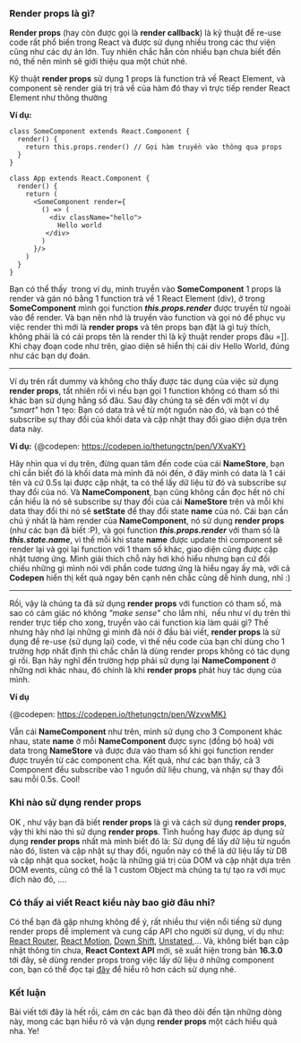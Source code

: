 ### Render props là gì?
**Render props** (hay còn được gọi là **render callback**) là kỹ thuật để re-use code rất phổ biến trong React và được sử dụng nhiều trong các thư viện cũng như các dự án lớn. Tuy nhiên chắc hẳn còn nhiều bạn chưa biết đến nó, thế nên mình sẽ giới thiệu qua một chút nhé.

Kỹ thuật **render props** sử dụng 1 props là function trả về React Element, và component sẽ render giá trị trả về của hàm đó thay vì trực tiếp render React Element như thông thường

**Ví dụ:**

```
class SomeComponent extends React.Component {
  render() {
    return this.props.render() // Gọi hàm truyền vào thông qua props
  }
}

class App extends React.Component {
  render() {
    return (
      <SomeComponent render={
        () => (
          <div className="hello">
            Hello world
         </div>
        )
      }/>
    )
  }
}
```

Bạn có thể thấy  trong ví dụ, mình truyền vào **SomeComponent** 1 props là render và gán nó bằng 1 function trả về 1 React Element (div), ở trong **SomeComponent** mình gọi function ***this.props.render*** được truyền từ ngoài vào để render. Và bạn nên nhớ là truyền vào function và gọi nó để phục vụ việc render thì mới là **render props** và tên props bạn đặt là gì tuỳ thích, không phải là có cái props tên là render thì là kỹ thuật render props đâu =]]. Khi chạy đoạn code như trên, giao diện sẽ hiển thị cái div Hello World, đúng như các bạn dự đoán.


-----


Ví dụ trên rất dummy và không cho thấy được tác dụng của việc sử dụng **render props**, tất nhiên rồi vì nếu bạn gọi 1 function không có tham số thì khác bạn sử dụng hằng số đâu. Sau đây chúng ta sẽ đến với một ví dụ *"smart"* hơn 1 tẹo: Bạn có data trả về từ một nguồn nào đó, và bạn có thể subscribe sự thay đổi của khối data và cập nhật thay đổi giao diện dựa trên data này.

**Ví dụ:**
{@codepen: https://codepen.io/thetungctn/pen/VXvaKY}

Hãy nhìn qua ví dụ trên, đừng quan tâm đến code của cái **NameStore**, bạn chỉ cần biết đó là khối data mà mình đã nói đến, ở đây mình có data là 1 cái tên và cứ 0.5s lại được cập nhật, ta có thể lấy dữ liệu từ đó và subscribe sự thay đổi của nó. Và **NameComponent**, bạn cũng không cần đọc hết nó chỉ cần hiểu là nó sẽ subscribe sự thay đổi của cái **NameStore** trên và mỗi khi data thay đổi thi nó sẽ **setState** để thay đổi state **name** của nó. Cái bạn cần chú ý nhất là hàm render của **NameComponent**, nó sử dụng **render props** (như các bạn đã biết :P), và gọi function ***this.props.render*** với tham số là ***this.state.name***, vì thế mỗi khi state **name** được update thì component sẽ render lại và gọi lại function với 1 tham số khác, giao diện cũng được cập nhật tương ứng. Mình giải thích chỗ này hơi khó hiểu nhưng bạn cứ đối chiếu những gì mình nói với phần code tương ứng là hiểu ngay ấy mà, với cả **Codepen** hiển thị kết quả ngay bên cạnh nên chắc cũng dễ hình dung, nhỉ :)


-----


Rồi, vậy là chúng ta đã sử dụng **render props** với function có tham số, mà sao có cảm giác nó không *"make sense"* cho lắm nhỉ,  nếu như ví dụ trên thì render trực tiếp cho xong, truyền vào cái function kia làm quái gì? Thế nhưng hãy nhớ lại những gì mình đã nói ở đầu bài viết, **render props** là sử dụng để re-use (sử dụng lại) code, vì thế nếu code của bạn chỉ dùng cho 1 trường hợp nhất định thì chắc chắn là dùng render props không có tác dụng gì rồi. Bạn hãy nghĩ đến trường hợp phải sử dụng lại **NameComponent** ở những nơi khác nhau, đó chính là khi **render props** phát huy tác dụng của mình.

**Ví dụ**

{@codepen: https://codepen.io/thetungctn/pen/WzvwMK}


Vẫn cái **NameComponent** như trên, mình sử dụng cho 3 Component khác nhau, state **name** ở  mỗi **NameComponent** được sync (đồng bộ hoá) với data trong **NameStore** và được đưa vào tham số khi gọi function render được truyền từ các component cha. Kết quả, như các bạn thấy, cả 3 Component đều subscribe vào 1 nguồn dữ liệu chung, và nhận sự thay đổi sau mỗi 0.5s. Cool!

### Khi nào sử dụng render props
OK , như vậy bạn đã biết **render props** là gì và cách sử dụng **render props**, vậy thì khi nào thì sử dụng **render props**. Tình huống hay được áp dụng sử dụng **render props** nhất mà mình biết đó là: Sử dụng để lấy dữ liệu từ nguồn nào đó, listen và cập nhật sự thay đổi, nguồn này có thể là dữ liệu lấy từ DB và cập nhật qua socket, hoặc là những giá trị của DOM và cập nhật dựa trên DOM events, cũng có thể là 1 custom Object mà chúng ta tự tạo ra với mục đích nào đó, .... 
### Có thấy ai viết React kiểu này bao giờ đâu nhỉ?
Có thể bạn đã gặp nhưng không để ý, rất nhiều thư viện nổi tiếng sử dụng render props để implement và cung cấp API cho người sử dụng, ví dụ như: [React Router](https://github.com/ReactTraining/react-router), [React Motion](https://github.com/chenglou/react-motion), [Down Shift](https://github.com/paypal/downshift), [Unstated](https://github.com/jamiebuilds/unstated ),... Và, không biết bạn cập nhật thông tin chưa, **React Context API** mới, sẽ xuất hiện trong bản **16.3.0** tới đây, sẽ dùng render props trong việc lấy dữ liệu ở những component con, bạn có thể đọc tại [đây](https://medium.com/dailyjs/reacts-%EF%B8%8F-new-context-api-70c9fe01596b) để hiểu rõ hơn cách sử dụng nhé.
### Kết luận
Bài viết tới đây là hết rồi, cám ơn các bạn đã theo dõi đến tận những dòng này, mong các bạn hiểu rõ và vận dụng **render props** một cách hiểu quả nha. Ye!